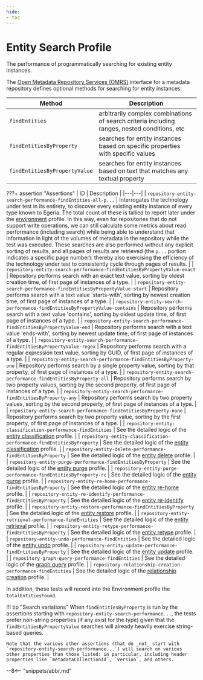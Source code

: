 ```yaml
---
hide:
- toc
---
```


<!-- SPDX-License-Identifier: CC-BY-4.0 -->
<!-- Copyright Contributors to the Egeria project. -->

# Entity Search Profile

The performance of programmatically searching for existing entity instances.

The [Open Metadata Repository Services (OMRS)](/services/omrs) interface for a metadata repository defines optional methods for searching for entity instances:

| Method | Description |
|---|---|
| `findEntities` | arbitrarily complex combinations of search criteria including ranges, nested conditions, etc |
| `findEntitiesByProperty` | searches for entity instances based on specific properties with specific values |
| `findEntitiesByPropertyValue` | searches for entity instances based on text that matches any textual property |

???+ assertion "Assertions"
    | ID | Description |
    |---|---|
    | `repository-entity-search-performance-findEntities-all-p...` | Interrogates the technology under test in its entirety, to discover every existing entity instance of every type known to Egeria. The total count of these is tallied to report later under the [environment](environment.md) profile. In this way, even for repositories that do not support write operations, we can still calculate some metrics about read performance (including search) while being able to understand that information in light of the volumes of metadata in the repository while the test was executed. These searches are also performed without any explicit sorting of results, and all pages of results are retrieved (the `p...` portion indicates a specific page number): thereby also exercising the efficiency of the technology under test to consistently cycle through pages of results. |
    | `repository-entity-search-performance-findEntitiesByPropertyValue-exact` | Repository performs search with an exact text value, sorting by oldest creation time, of first page of instances of a type. |
    | `repository-entity-search-performance-findEntitiesByPropertyValue-start` | Repository performs search with a text value 'starts-with', sorting by newest creation time, of first page of instances of a type. |
    | `repository-entity-search-performance-findEntitiesByPropertyValue-contains` | Repository performs search with a text value 'contains', sorting by oldest update time, of first page of instances of a type. |
    | `repository-entity-search-performance-findEntitiesByPropertyValue-end` | Repository performs search with a text value 'ends-with', sorting by newest update time, of first page of instances of a type. |
    | `repository-entity-search-performance-findEntitiesByPropertyValue-regex` | Repository performs search with a regular expression text value, sorting by GUID, of first page of instances of a type. |
    | `repository-entity-search-performance-findEntitiesByProperty-one` | Repository performs search by a single property value, sorting by that property, of first page of instances of a type. |
    | `repository-entity-search-performance-findEntitiesByProperty-all` | Repository performs search by two property values, sorting by the second property, of first page of instances of a type. |
    | `repository-entity-search-performance-findEntitiesByProperty-any` | Repository performs search by two property values, sorting by the second property, of first page of instances of a type. |
    | `repository-entity-search-performance-findEntitiesByProperty-none` | Repository performs search by two property value, sorting by the first property, of first page of instances of a type. |
    | `repository-entity-classification-performance-findEntities` | See the detailed logic of the [entity classification](entity-classification.md) profile. |
    | `repository-entity-classification-performance-findEntitiesByProperty` | See the detailed logic of the [entity classification](entity-classification.md) profile. |
    | `repository-entity-delete-performance-findEntitiesByProperty` | See the detailed logic of the [entity delete](entity-delete.md) profile. |
    | `repository-entity-purge-performance-findEntitiesByProperty` | See the detailed logic of the [entity purge](entity-purge.md) profile. |
    | `repository-entity-purge-performance-findEntitiesByProperty-rc` | See the detailed logic of the [entity purge](entity-purge.md) profile. |
    | `repository-entity-re-home-performance-findEntitiesByProperty` | See the detailed logic of the [entity re-home](entity-re-home.md) profile. |
    | `repository-entity-re-identify-performance-findEntitiesByProperty` | See the detailed logic of the [entity re-identify](entity-re-identify.md) profile. |
    | `repository-entity-restore-performance-findEntitiesByProperty` | See the detailed logic of the [entity restore](entity-restore.md) profile. |
    | `repository-entity-retrieval-performance-findEntities` | See the detailed logic of the [entity retrieval](entity-retrieval.md) profile. |
    | `repository-entity-retype-performance-findEntitiesByProperty` | See the detailed logic of the [entity retype](entity-retype.md) profile. |
    | `repository-entity-undo-performance-findEntities` | See the detailed logic of the [entity undo](entity-undo.md) profile. |
    | `repository-entity-update-performance-findEntitiesByProperty` | See the detailed logic of the [entity update](entity-update.md) profile. |
    | `repository-graph-query-performance-findEntities` | See the detailed logic of the [graph query](graph-query.md) profile. |
    | `repository-relationship-creation-performance-findEntities` | See the detailed logic of the [relationship creation](relationship-creation.md) profile. |

In addition, these tests will record into the Environment profile the `totalEntitiesFound`.

!!! tip "Search variations"
    When `findEntitiesByProperty` is run by the assertions starting with `repository-entity-search-performance...`, the tests prefer non-string properties (if any exist for the type) given that the `findEntitiesByPropertyValue` searches will already heavily exercise string-based queries.

    Note that the various other assertions (that do _not_ start with `repository-entity-search-performance...`) will search on various other properties than those listed: in particular, including header properties like `metadataCollectionId`, `version`, and others.

--8<-- "snippets/abbr.md"
